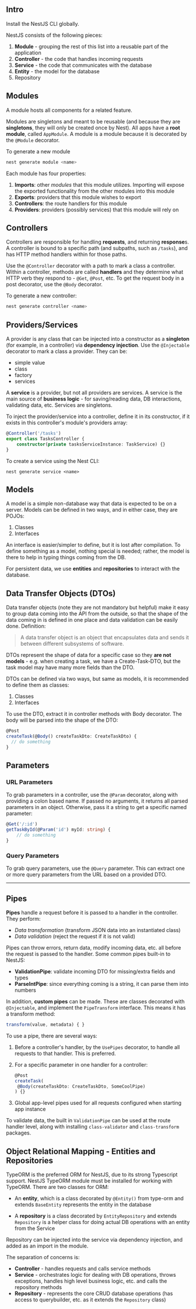 ## Intro

Install the NestJS CLI globally.

NestJS consists of the following pieces:

1. **Module** - grouping the rest of this list into a reusable part of the application
2. **Controller** - the code that handles incoming requests
3. **Service** - the code that communicates with the database
4. **Entity** - the model for the database
5. Repository



## Modules

A module hosts all components for a related feature.

Modules are singletons and meant to be reusable (and because they are **singletons**, they will only be created once by Nest). All apps have a **root module**, called `AppModule`. A module is a module because it is decorated by the `@Module` decorator.

To generate a new module

```bash
nest generate module <name>
```

Each module has four properties:

1. **Imports**: other *modules* that this module utilizes. Importing will expose the exported functionality from the other modules into this module
2. **Exports**: providers that this module wishes to export
3. **Controllers**: the route handlers for this module
4. **Providers**: providers (possibly services) that this module will rely on



## Controllers

Controllers are responsible for handling **requests**, and returning **response**s. A controller is bound to a specific path (and subpaths, such as `/tasks`), and has HTTP method handlers within for those paths.

Use the `@Controller` decorator with a path to mark a class a controller. Within a controller, methods are called **handlers** and they determine what HTTP verb they respond to - `@Get`, `@Post`, etc. To get the request body in a post decorator, use the `@Body` decorator.

To generate a new controller:

```bash
nest generate controller <name>
```



## Providers/Services

A provider is any class that can be injected into a constructor as a **singleton** (for example, in a controller) via **dependency injection**. Use the `@Injectable` decorator to mark a class a provider. They can be:

- simple value
- class
- factory
- services

A **service** is a provider, but not all providers are services. A service is the main source of **business logic** - for saving/reading data, DB interactions, validating data, etc. Services are singletons.

To inject the provider/service into a controller, define it in its constructor, if it exists in this controller's module's providers array:

```typescript
@Controller('/tasks')
export class TasksController {
	constructor(private tasksServiceInstance: TaskService) {}
}
```

To create a service using the Nest CLI:

```basj
nest generate service <name>
```



## Models

A model is a simple non-database way that data is expected to be on a server. Models can be defined in two ways, and in either case, they are POJOs:

1. Classes
2. Interfaces

An interface is easier/simpler to define, but it is lost after compilation. To define something as a model, nothing special is needed; rather, the model is there to help in typing things coming from the DB.

For persistent data, we use **entities** and **repositories** to interact with the database.



## Data Transfer Objects (DTOs)

Data transfer objects (note they are not mandatory but helpful) make it easy to group data coming into the API from the outside, so that the shape of the data coming in is defined in one place and data validation can be easily done. Definition:

> A data transfer object is an object that encapsulates data and sends it between different subsystems of software.

DTOs represent the shape of data for a specific case so they **are not models** - e.g. when creating a task, we have a Create-Task-DTO, but the task model may have many more fields than the DTO.

DTOs can be defined via two ways, but same as models, it is recommended to define them as classes:

1. Classes
2. Interfaces

To use the DTO, extract it in controller methods with Body decorator. The body will be parsed into the shape of the DTO:

```typescript
@Post
createTask(@Body() createTaskDto: CreateTaskDto) {
  // do something
}
```



## Parameters

### URL Parameters

To grab parameters in a controller, use the `@Param` decorator, along with providing a colon based name. If passed no arguments, it returns all parsed parameters in an object. Otherwise, pass it a string to get a specific named parameter:

```typescript
@Get('/:id')
getTaskById(@Param('id') myId: string) {
	// do something
}
```

### Query Parameters

To grab query parameters, use the `@Query` parameter. This can extract one or more query parameters from the URL based on a provided DTO.



---



## Pipes

**Pipes** handle a request before it is passed to a handler in the controller. They perform:

- *Data transformation* (transform JSON data into an instantiated class)
- *Data validation* (reject the request if it is not valid)



Pipes can throw errors, return data, modify incoming data, etc. all before the request is passed to the handler. Some common pipes built-in to NestJS:

- **ValidationPipe**: validate incoming DTO for missing/extra fields and types
- **ParseIntPipe**: since everything coming is a string, it can parse them into numbers

In addition, **custom pipes** can be made. These are classes decorated with `@Injectable`, and implement the `PipeTransform` interface. This means it has a transform method:

```typescript
transform(value, metadata) { }
```

To use a pipe, there are several ways:

1. Before a controller's handler, by the `UsePipes` decorator, to handle all requests to that handler. This is preferred.

2. For a specific parameter in one handler for a controller:

   ```typescript
   @Post
   createTask(
   	@Body(createTaskDto: CreateTaskDto, SomeCoolPipe)
   ) {}
   ```

   

3. Global app-level pipes used for all requests configured when starting app instance

To validate data, the built in `ValidationPipe` can be used at the route handler level, along with installing `class-validator` and `class-transform` packages.



## Object Relational Mapping - Entities and Repositories

TypeORM is the preferred ORM for NestJS, due to its strong Typescript support. NestJS TypeORM module must be installed for working with TypeORM. There are two classes for ORM:

- An **entity**, which is a class decorated by `@Entity()` from type-orm and extends `BaseEntity` represents the entity in the database

- A **repository** is a class decorated by `EntityRepository` and extends `Repository` is a helper class for doing actual DB operations with an entity from the Service

Repository can be injected into the service via dependency injection, and added as an import in the module.

The separation of concerns is:

- **Controller** - handles requests and calls service methods
- **Service** - orchestrates logic for dealing with DB operations, throws exceptions, handles high level business logic, etc. and calls the repository methods
- **Repository** - represents the core CRUD database operations (has access to querybuilder, etc. as it extends the `Repository` class)